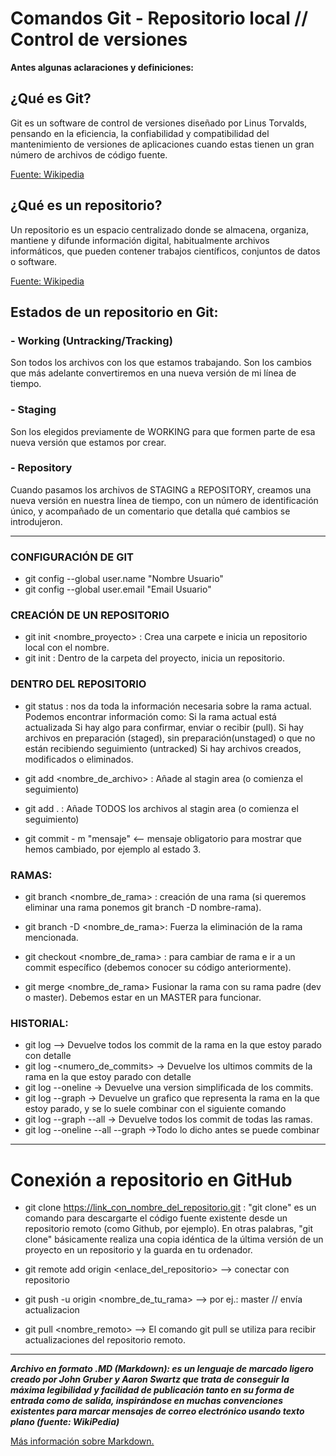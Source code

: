 # Comandos Git - Repositorio local // Control de versiones

**Antes algunas aclaraciones y definiciones:**

## ¿Qué es Git?

Git es un software de control de versiones diseñado por Linus Torvalds, pensando en la eficiencia, la confiabilidad y compatibilidad del mantenimiento de versiones de aplicaciones cuando estas tienen un gran número de archivos de código fuente.

[Fuente: Wikipedia](https://es.wikipedia.org/wiki/Git*)

## ¿Qué es un repositorio?

Un repositorio es un espacio centralizado donde se almacena, organiza, mantiene y difunde información digital, habitualmente archivos informáticos, que pueden contener trabajos científicos, conjuntos de datos o software.

[Fuente: Wikipedia](https://es.wikipedia.org/wiki/Repositorio_(contenido_digital)#:~:text=Son%20sistemas%20de%20informaci%C3%B3n%20que,el%20acceso%20a%20la%20informaci%C3%B3n.*)

## Estados de un repositorio en Git:

### - Working (Untracking/Tracking)
Son todos los archivos con los que estamos trabajando. Son los
cambios que más adelante convertiremos en una nueva versión de
mi línea de tiempo.
### - Staging
Son los elegidos previamente de WORKING para que formen parte de
esa nueva versión que estamos por crear.
### - Repository
Cuando pasamos los archivos de STAGING a REPOSITORY, creamos
una nueva versión en nuestra línea de tiempo, con un número de
identificación único, y acompañado de un comentario que detalla
qué cambios se introdujeron.

---

### CONFIGURACIÓN DE GIT
- git config --global user.name "Nombre Usuario"
- git config --global user.email "Email Usuario"

### CREACIÓN DE UN REPOSITORIO
- git init <nombre_proyecto> : Crea una carpete e inicia un repositorio local con el nombre.
- git init : Dentro de la carpeta del proyecto, inicia un repositorio. 

### DENTRO DEL REPOSITORIO
- git status :
nos da toda la información necesaria sobre la rama actual.
Podemos encontrar información como:
Si la rama actual está actualizada
Si hay algo para confirmar, enviar o recibir (pull).
Si hay archivos en preparación (staged), sin preparación(unstaged) o que no están recibiendo seguimiento (untracked)
Si hay archivos creados, modificados o eliminados.

- git add <nombre_de_archivo> : 
    Añade al stagin area (o comienza el seguimiento)
- git add . : Añade TODOS los archivos al stagin area (o comienza el seguimiento)

- git commit - m "mensaje"  <-- mensaje obligatorio para mostrar que hemos cambiado, por ejemplo al estado 3. 

### RAMAS:
- git branch <nombre_de_rama> : creación de una rama (si queremos eliminar una rama ponemos git branch -D nombre-rama).
- git branch -D <nombre_de_rama>: Fuerza la eliminación de la rama mencionada.

- git checkout <nombre_de_rama> : para cambiar de rama e ir a un commit específico (debemos conocer su código anteriormente).

- git merge <nombre_de_rama>
Fusionar la rama con su rama padre (dev o master). Debemos estar en un MASTER para funcionar. 

### HISTORIAL:
- git log 	--> Devuelve todos los commit de la rama en la que estoy parado con detalle
- git log -<numero_de_commits>	-> Devuelve los ultimos commits de la rama en la que estoy parado con detalle
- git log --oneline	-> Devuelve una version simplificada de los commits.
- git log --graph		-> Devuelve un grafico que representa la rama en la que estoy parado, y se lo suele combinar con el siguiente comando
- git log --graph --all	-> Devuelve todos los commit de todas las ramas.
- git log --oneline --all --graph   ->Todo lo dicho antes se puede combinar

---

# Conexión a repositorio en GitHub
- git clone <https://link_con_nombre_del_repositorio.git> : "git clone" es un comando para descargarte el código fuente existente desde un repositorio remoto (como Github, por ejemplo). En otras palabras, "git clone" básicamente realiza una copia idéntica de la última versión de un proyecto en un repositorio y la guarda en tu ordenador. 

- git remote add origin <enlace_del_repositorio> --> conectar con repositorio

- git push -u origin <nombre_de_tu_rama> --> por ej.: master // envía actualizacion

- git pull <nombre_remoto>  --> El comando git pull se utiliza para recibir actualizaciones del repositorio remoto.

---

 ***Archivo en formato .MD (Markdown): es un lenguaje de marcado ligero creado por John Gruber y Aaron Swartz que trata de conseguir la máxima legibilidad y facilidad de publicación tanto en su forma de entrada como de salida, inspirándose en muchas convenciones existentes para marcar mensajes de correo electrónico usando texto plano (fuente: WikiPedia)***

[Más información sobre Markdown.](https://www.markdownguide.org/basic-syntax/)
